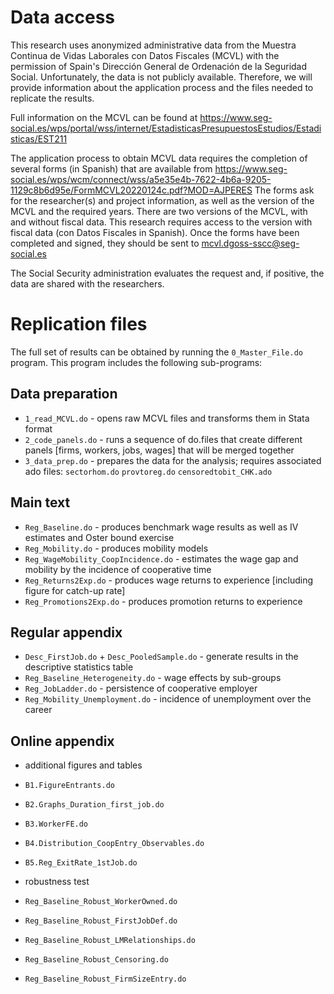 

# Data access
This research uses anonymized administrative data from the Muestra Continua de Vidas Laborales con Datos Fiscales (MCVL) with the permission of Spain's Dirección General de Ordenación de la Seguridad Social.
Unfortunately, the data is not publicly available. Therefore, we will provide information about the application process and the files needed to replicate the results.

Full information on the MCVL can be found at https://www.seg-social.es/wps/portal/wss/internet/EstadisticasPresupuestosEstudios/Estadisticas/EST211

The application process to obtain MCVL data requires the completion of several forms (in Spanish) that are available from https://www.seg-social.es/wps/wcm/connect/wss/a5e35e4b-7622-4b6a-9205-1129c8b6d95e/FormMCVL20220124c.pdf?MOD=AJPERES
The forms ask for the researcher(s) and project information, as well as the version of the MCVL and the required years. 
There are two versions of the MCVL, with and without fiscal data. This research requires access to the version with fiscal data (con Datos Fiscales in Spanish).
Once the forms have been completed and signed, they should be sent to mcvl.dgoss-sscc@seg-social.es

The Social Security administration evaluates the request and, if positive, the data are shared with the researchers.


# Replication files
The full set of results can be obtained by running the `0_Master_File.do` program. This program includes the following sub-programs:

## Data preparation
* `1_read_MCVL.do`          - opens raw MCVL files and transforms them in Stata format 
* `2_code_panels.do`        - runs a sequence of do.files that create different panels [firms, workers, jobs, wages] that will be merged together 
* `3_data_prep.do`          - prepares the data for the analysis; requires associated ado files: `sectorhom.do` `provtoreg.do` `censoredtobit_CHK.ado`

## Main text 
* `Reg_Baseline.do` 				            - produces benchmark wage results as well as IV estimates and Oster bound exercise
* `Reg_Mobility.do`      				        - produces mobility models
* `Reg_WageMobility_CoopIncidence.do`   - estimates the wage gap and mobility by the incidence of cooperative time
* `Reg_Returns2Exp.do`                  - produces wage returns to experience [including figure for catch-up rate]
* `Reg_Promotions2Exp.do`               - produces promotion returns to experience

## Regular appendix
* `Desc_FirstJob.do` + `Desc_PooledSample.do`    - generate results in the descriptive statistics table
* `Reg_Baseline_Heterogeneity.do`                - wage effects by sub-groups 
* `Reg_JobLadder.do`                             - persistence of cooperative employer
* `Reg_Mobility_Unemployment.do`                 - incidence of unemployment over the career


## Online appendix
* additional figures and tables
* `B1.FigureEntrants.do`
* `B2.Graphs_Duration_first_job.do`
* `B3.WorkerFE.do`
* `B4.Distribution_CoopEntry_Observables.do`
* `B5.Reg_ExitRate_1stJob.do`

* robustness test
* `Reg_Baseline_Robust_WorkerOwned.do`
* `Reg_Baseline_Robust_FirstJobDef.do`
* `Reg_Baseline_Robust_LMRelationships.do`
* `Reg_Baseline_Robust_Censoring.do`
* `Reg_Baseline_Robust_FirmSizeEntry.do`

